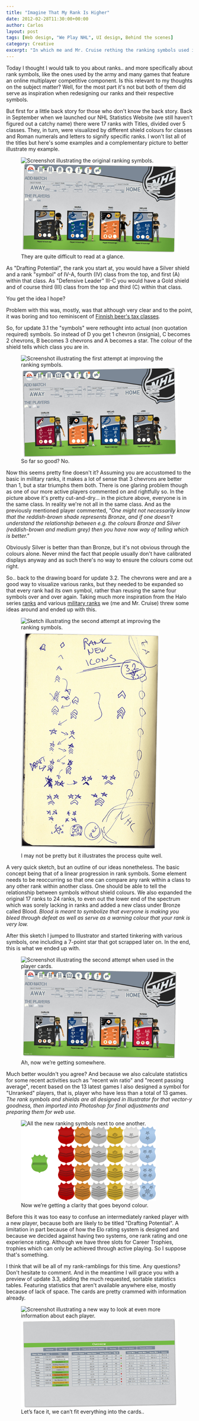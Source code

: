 ```yaml
---
title: "Imagine That My Rank Is Higher"
date: 2012-02-28T11:30:00+00:00
author: Carlos
layout: post
tags: [Web design, "We Play NHL", UI design, Behind the scenes]
category: Creative
excerpt: "In which me and Mr. Cruise rething the ranking symbols used in our We Play NHL website."
---
```

Today I thought I would talk to you about ranks.. and more specifically about rank symbols, like the ones used by the army and many games that feature an online multiplayer competitive component. Is this relevant to my thoughts on the subject matter? Well, for the most part it's not but both of them did serve as inspiration when redesigning our ranks and their respective symbols.

But first for a little back story for those who don't know the back story. Back in September when we launched our NHL Statistics Website (we still haven't figured out a catchy name) there were 17 ranks with Titles, divided over 5 classes. They, in turn, were visualized by different shield colours for classes and Roman numerals and letters to signify specific ranks. I won't list all of the titles but here's some examples and a complementary picture to better illustrate my example.

<figure>
    <img class="js-lazy-load" data-original="/assets/posts/2012/02/1.png" alt="Screenshot illustrating the original ranking symbols.">
  <noscript>
    <img src="/assets/posts/2012/02/1.png" alt="Screenshot illustrating the original ranking symbols.">
  </noscript>
  <figcaption>They are quite difficult to read at a glance.</figcaption>
</figure>

As "Drafting Potential", the rank you start at, you would have a Silver shield and a rank "symbol" of IV-A, fourth (IV) class from the top, and first (A) within that class. As "Defensive Leader" III-C you would have a Gold shield and of course third (III) class from the top and third (C) within that class.

You get the idea I hope?

Problem with this was, mostly, was that although very clear and to the point, it was boring and too reminiscent of [Finnish beer's tax classes](http://viinikartta.fi/media/item_images/alko/FIN/w009405_alko.jpg).

So, for update 3.1 the "symbols" were rethought into actual (non quotation required) symbols. So instead of D you get 1 chevron (insignia), C becomes 2 chevrons, B becomes 3 chevrons and A becomes a star. The colour of the shield tells which class you are in.

<figure>
    <img class="js-lazy-load" data-original="/assets/posts/2012/02/2.png" alt="Screenshot illustrating the first attempt at improving the ranking symbols.">
  <noscript>
    <img src="/assets/posts/2012/02/2.png" alt="Screenshot illustrating the first attempt at improving the ranking symbols.">
  </noscript>
  <figcaption>So far so good? No.</figcaption>
</figure>

Now this seems pretty fine doesn't it? Assuming you are accustomed to the basic in military ranks, it makes a lot of sense that 3 chevrons are better than 1, but a star triumphs them both. There is one glaring problem though as one of our more active players commented on and rightfully so. In the picture above it's pretty cut-and-dry... in the picture above, everyone is in the same class. In reality we're not all in the same class. And as the previously mentioned player commented, _"One might not necessarily know that the reddish-brown shade represents Bronze, and if one doesn't understand the relationship between e.g. the colours Bronze and Silver (reddish-brown and medium grey) then you have now way of telling which is better."_

Obviously Silver is better than than Bronze, but it's not obvious through the colours alone. Never mind the fact that people usually don't have calibrated displays anyway and as such there's no way to ensure the colours come out right.

So.. back to the drawing board for update 3.2. The chevrons were and are a good way to visualize various ranks, but they needed to be expanded so that every rank had its own symbol, rather than reusing the same four symbols over and over again. Taking much more inspiration from the Halo series [ranks](http://images.wikia.com/halo/images/1/11/Ranks-1-.jpg) and various [military ranks](http://upload.wikimedia.org/wikipedia/commons/a/aa/New_Military_ranks_of_Ukraine.jpg) we (me and Mr. Cruise) threw some ideas around and ended up with this.

<figure>
    <img class="js-lazy-load" data-original="/assets/posts/2012/02/sketch.png" alt="Sketch illustrating the second attempt at improving the ranking symbols.">
  <noscript>
    <img src="/assets/posts/2012/02/sketch.png" alt="Sketch illustrating the second attempt at improving the ranking symbols.">
  </noscript>
  <figcaption>I may not be pretty but it illustrates the process quite well.</figcaption>
</figure>

A very quick sketch, but an outline of our ideas nonetheless. The basic concept being that of a linear progression in rank symbols. Some element needs to be reoccurring so that one can compare any rank within a class to any other rank within another class. One should be able to tell the relationship between symbols without shield colours. We also expanded the original 17 ranks to 24 ranks, to even out the lower end of the spectrum which was sorely lacking in ranks and added a new class under Bronze called Blood. _Blood is meant to symbolize that everyone is making you bleed through defeat as well as serve as a warning colour that your rank is very low._

After this sketch I jumped to Illustrator and started tinkering with various symbols, one including a 7-point star that got scrapped later on. In the end, this is what we ended up with.

<figure>
    <img class="js-lazy-load" data-original="/assets/posts/2012/02/3.png" alt="Screenshot illustrating the second attempt when used in the player cards.">
  <noscript>
    <img src="/assets/posts/2012/02/3.png" alt="Screenshot illustrating the second attempt when used in the player cards.">
  </noscript>
  <figcaption>Ah, now we’re getting somewhere.</figcaption>
</figure>

Much better wouldn't you agree? And because we also calculate statistics for some recent activities such as "recent win ratio" and "recent passing average", recent based on the 13 latest games I also designed a symbol for "Unranked" players, that is, player who have less than a total of 13 games. _The rank symbols and shields are all designed in Illustrator for that vector-y goodness, then imported into Photoshop for final adjustments and preparing them for web use._

<figure>
    <img class="js-lazy-load" data-original="/assets/posts/2012/02/new-ranks.png" alt="All the new ranking symbols next to one another.">
  <noscript>
    <img src="/assets/posts/2012/02/new-ranks.png" alt="All the new ranking symbols next to one another.">
  </noscript>
  <figcaption>Now we’re getting a clarity that goes beyond colour.</figcaption>
</figure>

Before this it was too easy to confuse an intermediately ranked player with a new player, because both are likely to be titled "Drafting Potential". A limitation in part because of how the Elo rating system is designed and because we decided against having two systems, one rank rating and one experience rating. Although we have three slots for Career Trophies, trophies which can only be achieved through active playing. So I suppose that's something.

I think that will be all of my rank-ramblings for this time. Any questions? Don't hesitate to comment. And in the meantime I will grace you with a preview of update 3.3, adding the much requested, sortable statistics tables. Featuring statistics that aren't available anywhere else, mostly because of lack of space. The cards are pretty crammed with information already.

<figure>
    <img class="js-lazy-load" data-original="/assets/posts/2012/02/stats.png" alt="Screenshot illustrating a new way to look at even more information about each player.">
  <noscript>
    <img src="/assets/posts/2012/02/stats.png" alt="Screenshot illustrating a new way to look at even more information about each player.">
  </noscript>
  <figcaption>Let’s face it, we can’t fit everything into the cards..</figcaption>
</figure>